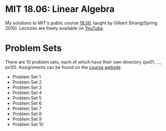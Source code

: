 # MIT 18.06: Linear Algebra
My solutions to MIT's public course [18.06](https://ocw.mit.edu/courses/18-06-linear-algebra-spring-2010/), taught by Gilbert Strang(Spring 2010). Lectures are freely available on [YouTube](https://youtube.com/playlist?list=PL221E2BBF13BECF6C&si=_WOn5j0o2fXi6KMr).

# Problem Sets
There are 10 problem sets, each of which have their own directory (ps01, ..., ps10). Assignments can be found on the [course website](https://ocw.mit.edu/courses/18-06-linear-algebra-spring-2010/pages/assignments/).

- Problem Set 1
- Problem Set 2
- Problem Set 3
- Problem Set 4
- Problem Set 5
- Problem Set 6
- Problem Set 7
- Problem Set 8
- Problem Set 9
- Problem Set 10